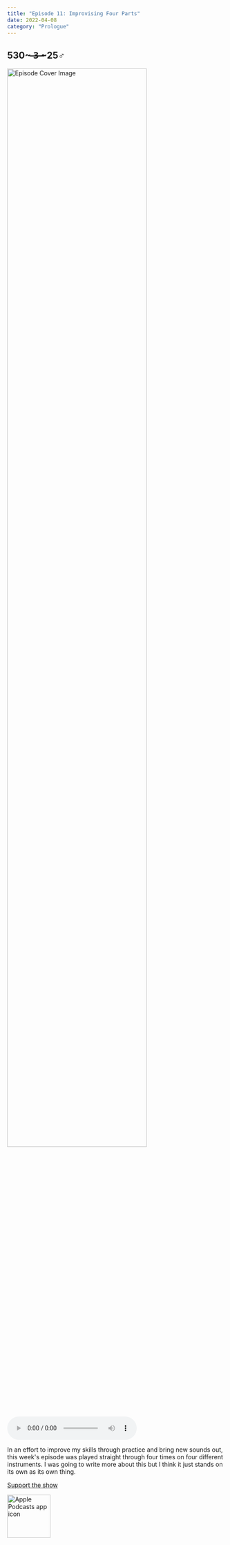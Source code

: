 ```yaml
---
title: "Episode 11: Improvising Four Parts"
date: 2022-04-08
category: "Prologue"
---
```

## 530~ ̶3̶ ̶~25♂
<img src="https://artwork.captivate.fm/4a360b82-1f4e-4b30-a362-1bc2d6dc7d7a/60854458c4d1acdf4e1c2f79c4137142.jpg" alt="Episode Cover Image" width=80%/>
<audio controls>
  <source src="https://podcasts.captivate.fm/media/05300d1c-751a-4640-9274-b39e0dffd3f1/10405602-episode-11-improvising-four-parts.mp3" type="audio/mpeg">
  Your browser does not support the audio element.
</audio>

<p>In an effort to improve my skills through practice and bring new sounds out, this week&apos;s episode was played straight through four times on four different instruments. I was going to write more about this but I think it just stands on its own as its own thing. </p><a rel="payment" href="https://www.paypal.com/donate/?hosted_button_id=WX3GRUK5BHJLS">Support the show</a>

<a href="https://podcasts.apple.com/us/podcast/living-room-music/id1608791560?tscg=30200&itsct=podcast_box_appicon&ls=1&mttnsubad=1608791560" style="display: inline-block;"><img src="https://toolbox.marketingtools.apple.com/api/v2/badges/app-icon-podcasts/standard/en-us" alt="Apple Podcasts app icon" style="width: 100px; height: 100px; vertical-align: middle; object-fit: contain;" /></a>
    